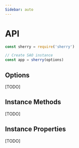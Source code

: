 ```yaml
---
Sidebar: auto
---
```


# API

```js
const sherry = require('sherry')

// Create SAO instance
const app = sherry(options)
```

## Options

[TODO]

## Instance Methods

[TODO]

## Instance Properties

[TODO]
